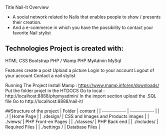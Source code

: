 
Title
Nail-It
Overview
- A social network related to Nails that enables people to show / presents their creation.
- And a e-commerce in which you have the possibility to contact your favorite Nail stylist

## Technologies Project is created with: 
HTML 
CSS
Bootstrap 
PHP / Wamp
PHP MyAdmin
MySql


Features
create a post 
Upload a picture
Login to your account
Logout of your account
Contact a nail stylist

Running The Project
Install Mamp  : https://www.mamp.info/en/downloads/
Put the folder projet in the HTDOCS
Go to local : http://localhost:8888/phpmyadmin/
In the import section upload the .SQL file
Go to http://localhost:8888/nail-it/


##Structure of the project | Folder  | content  |
| ------------ | ------------ |
| ./  | Home Page |
| ./design/  | CSS and Images and Products images |
| ./views/  | PHP Front-en Pages  |
| ./classes/  | PHP Back end  |
| ./includes/  | Required Files  |
| ./settings /  | Database Files  |

